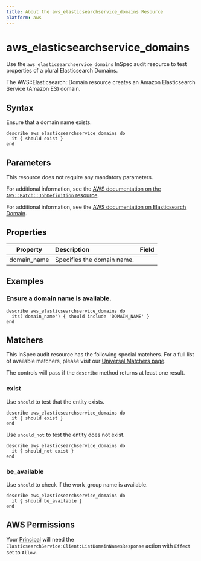 ```yaml
---
title: About the aws_elasticsearchservice_domains Resource
platform: aws
---
```


# aws\_elasticsearchservice\_domains

Use the `aws_elasticsearchservice_domains` InSpec audit resource to test properties of a plural Elasticsearch Domains.

The AWS::Elasticsearch::Domain resource creates an Amazon Elasticsearch Service (Amazon ES) domain.

## Syntax

Ensure that a domain name exists.

    describe aws_elasticsearchservice_domains do
      it { should exist }
    end

## Parameters

This resource does not require any mandatory parameters.

For additional information, see the [AWS documentation on the `AWS::Batch::JobDefinition` resource](https://docs.aws.amazon.com/AWSCloudFormation/latest/UserGuide/aws-resource-batch-jobdefinition.html).


For additional information, see the [AWS documentation on Elasticsearch Domain](https://docs.aws.amazon.com/AWSCloudFormation/latest/UserGuide/aws-resource-elasticsearch-domain.html).

## Properties

| Property | Description | Field |
| :---: | :--- | :---: |
| domain_name | Specifies the domain name. |

## Examples

### Ensure a domain name is available.

    describe aws_elasticsearchservice_domains do
      its('domain_name') { should include 'DOMAIN_NAME' }
    end

## Matchers

This InSpec audit resource has the following special matchers. For a full list of available matchers, please visit our [Universal Matchers page](https://www.inspec.io/docs/reference/matchers/).

The controls will pass if the `describe` method returns at least one result.

### exist

Use `should` to test that the entity exists.

    describe aws_elasticsearchservice_domains do
      it { should exist }
    end

Use `should_not` to test the entity does not exist.
      
    describe aws_elasticsearchservice_domains do
      it { should_not exist }
    end

### be_available

Use `should` to check if the work_group name is available.

    describe aws_elasticsearchservice_domains do
      it { should be_available }
    end

## AWS Permissions

Your [Principal](https://docs.aws.amazon.com/IAM/latest/UserGuide/intro-structure.html#intro-structure-principal) will need the `ElasticsearchService:Client:ListDomainNamesResponse` action with `Effect` set to `Allow`.

